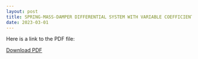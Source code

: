 ```yaml
---
layout: post
title: SPRING-MASS-DAMPER DIFFERENTIAL SYSTEM WITH VARIABLE COEFFICIENTS
date: 2023-03-01
---
```


Here is a link to the PDF file:

<a href="https://github.com/sheaschmidt/repository/blob/main/assets/img/MA345Report.pdf?raw=true" download>Download PDF</a>
